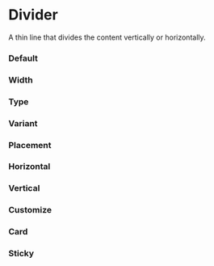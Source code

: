 # Divider

A thin line that divides the content vertically or horizontally.

<Playground />

<Usage />

<Api />

<GlobalConfig />

<Examples />

### Default

<Example value="default" />

### Width

<Example value="width" />

### Type

<Example value="type" />

### Variant

<Example value="variant" />

### Placement

<Example value="placement" />

### Horizontal

<Example value="horizontal" />

### Vertical

<Example value="vertical" />

### Customize

<Example value="customize" />

### Card

<Example value="card" />

### Sticky

<Example value="sticky" />

<LastModified />
